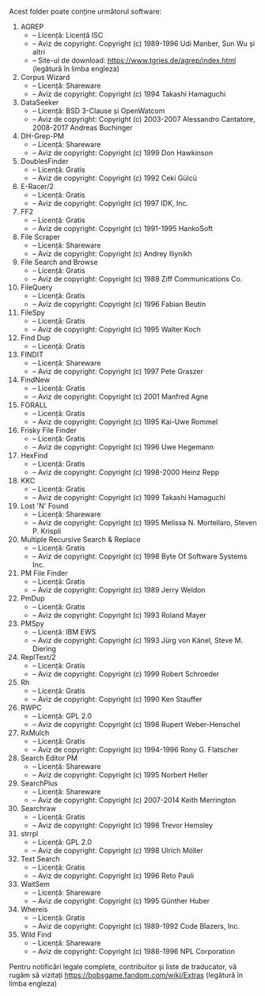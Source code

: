 Acest folder poate conține următorul software:

1. AGREP
   - – Licență: Licență ISC
   - – Aviz de copyright: Copyright (c) 1989-1996 Udi Manber, Sun Wu și altri
   - – Site-ul de download: https://www.tgries.de/agrep/index.html (legătură în limba engleza)
2. Corpus Wizard
   - – Licență: Shareware
   - – Aviz de copyright: Copyright (c) 1994 Takashi Hamaguchi
3. DataSeeker
   - – Licență: BSD 3-Clause și OpenWatcom
   - – Aviz de copyright: Copyright (c) 2003-2007 Alessandro Cantatore, 2008-2017 Andreas Buchinger
4. DH-Grep-PM
   - – Licență: Shareware
   - – Aviz de copyright: Copyright (c) 1999 Don Hawkinson
5. DoublesFinder
   - – Licență: Gratis
   - – Aviz de copyright: Copyright (c) 1992 Ceki Gülcü
6. E-Racer/2
   - – Licență: Gratis
   - – Aviz de copyright: Copyright (c) 1997 IDK, Inc.
7. FF2
   - – Licență: Gratis
   - – Aviz de copyright: Copyright (c) 1991-1995 HankoSoft
8. File Scraper
   - – Licență: Shareware
   - – Aviz de copyright: Copyright (c) Andrey Iliynikh
9. File Search and Browse
   - – Licență: Gratis
   - – Aviz de copyright: Copyright (c) 1988 Ziff Communications Co.
10. FileQuery
    - – Licență: Gratis
    - – Aviz de copyright: Copyright (c) 1996 Fabian Beutin
11. FileSpy
    - – Licență: Gratis
    - – Aviz de copyright: Copyright (c) 1995 Walter Koch
12. Find Dup
    - – Licență: Gratis
13. FINDIT
    - – Licență: Shareware
    - – Aviz de copyright: Copyright (c) 1997 Pete Graszer
14. FindNew
    - – Licență: Gratis
    - – Aviz de copyright: Copyright (c) 2001 Manfred Agne
15. FORALL
    - – Licență: Gratis
    - – Aviz de copyright: Copyright (c) 1995 Kai-Uwe Rommel
16. Frisky File Finder
    - – Licență: Gratis
    - – Aviz de copyright: Copyright (c) 1996 Uwe Hegemann
17. HexFind
    - – Licență: Gratis
    - – Aviz de copyright: Copyright (c) 1998-2000 Heinz Repp
18. KKC
    - – Licență: Gratis
    - – Aviz de copyright: Copyright (c) 1999 Takashi Hamaguchi
19. Lost 'N' Found
    - – Licență: Shareware
    - – Aviz de copyright: Copyright (c) 1995 Melissa N. Mortellaro, Steven P. Krispli
20. Multiple Recursive Search & Replace
    - – Licență: Gratis
    - – Aviz de copyright: Copyright (c) 1998 Byte Of Software Systems Inc.
21. PM File Finder
    - – Licență: Gratis
    - – Aviz de copyright: Copyright (c) 1989 Jerry Weldon
22. PmDup
    - – Licență: Gratis
    - – Aviz de copyright: Copyright (c) 1993 Roland Mayer
23. PMSpy
    - – Licență: IBM EWS
    - – Aviz de copyright: Copyright (c) 1993 Jürg von Känel, Steve M. Diering
24. ReplText/2
    - – Licență: Gratis
    - – Aviz de copyright: Copyright (c) 1999 Robert Schroeder
25. Rh
    - – Licență: Gratis
    - – Aviz de copyright: Copyright (c) 1990 Ken Stauffer
26. RWPC
    - – Licență: GPL 2.0
    - – Aviz de copyright: Copyright (c) 1998 Rupert Weber-Henschel
27. RxMulch
    - – Licență: Gratis
    - – Aviz de copyright: Copyright (c) 1994-1996 Rony G. Flatscher
28. Search Editor PM
    - – Licență: Shareware
    - – Aviz de copyright: Copyright (c) 1995 Norbert Heller
29. SearchPlus
    - – Licență: Shareware
    - – Aviz de copyright: Copyright (c) 2007-2014 Keith Merrington
30. Searchraw
    - – Licență: Gratis
    - – Aviz de copyright: Copyright (c) 1998 Trevor Hemsley
31. strrpl
    - – Licență: GPL 2.0
    - – Aviz de copyright: Copyright (c) 1998 Ulrich Möller
32. Text Search
    - – Licență: Gratis
    - – Aviz de copyright: Copyright (c) 1996 Reto Pauli
33. WaitSem
    - – Licență: Shareware
    - – Aviz de copyright: Copyright (c) 1995 Günther Huber
34. Whereis
    - – Licență: Gratis
    - – Aviz de copyright: Copyright (c) 1989-1992 Code Blazers, Inc.
35. Wild Find
    - – Licență: Shareware
    - – Aviz de copyright: Copyright (c) 1988-1996 NPL Corporation

Pentru notificări legale complete, contribuitor și liste de traducator, vă rugăm să vizitați https://bobsgame.fandom.com/wiki/Extras (legătură în limba engleza)
